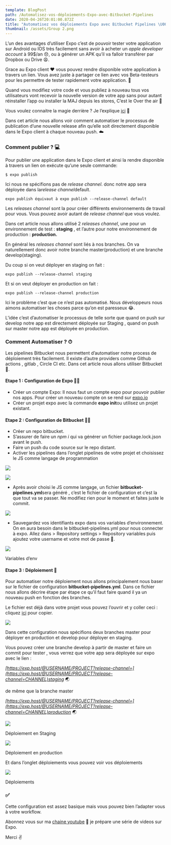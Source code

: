 ```yaml
---
template: BlogPost
path: /Automatisez-vos-déploiements-Expo-avec-Bitbucket-Pipelines
date: 2020-04-26T20:01:00.872Z
title: "Automatisez vos déploiements Expo avec Bitbucket Pipelines \U0001F680"
thumbnail: /assets/Group 2.png
---
```

L’un des avantages d’utiliser Expo c’est de pouvoir tester votre application sur Android ou IOS très facilement sans avoir à acheter un *apple developer account* à 99$/an 😞, ou à générer un APK qu’il va falloir transférer par Dropbox ou Drive 😩.

Grace au Expo client ❤️ vous pouvez rendre disponible votre application à travers un lien. Vous avez juste à partager ce lien avec vos Beta-testeurs pour les permettre de tester rapidement votre application. 📱

Quand vous modifiez votre code et vous publiez à nouveau tous vos utilisateurs vont recevoir la nouvelle version de votre app sans pour autant réinstaller l’app ou installer la MAJ depuis les stores, C’est le Over the air 💨

Vous voulez connaitre la magie derrière ? Je l’explique [ici](https://medium.com/@sidibemouhamed/10-raisons-pour-lesquelles-jaime-expo-f19b6ecfe369) 🧐

Dans cet article nous allons voir comment automatiser le processus de publication d’une nouvelle release afin qu’elle soit directement disponible dans le Expo client à chaque nouveau push. ☁️

### Comment publier ? 💻

Pour publier une application dans le Expo client et ainsi la rendre disponible à travers un lien on exécute qu’une seule commande:

```
$ expo publish
```

Ici nous ne spécifions pas de *release channel*. donc notre app sera déployée dans la*release channel*default.

```
expo publish équivaut à expo publish --release-channel default
```

Les *releases channel* sont la pour créer différents environnements de travail pour vous. Vous pouvez avoir autant de *release channel* que vous voulez.

Dans cet article nous allons utilisé 2 *releases channel*, une pour un environnement de test : **staging** , et l’autre pour notre environnement de production : **production.**

En général les *releases channel* sont liés à nos branches. On va naturellement donc avoir notre branche master(production) et une branche develop(staging).

Du coup si on veut déployer en staging on fait :

```
expo publish --release-channel staging
```

Et si on veut déployer en production on fait :

```
expo publish --release-channel production
```

Ici le problème c’est que ce n’est pas automatisé. Nous développeurs nous aimons automatiser les choses parce qu’on est paresseux 😂.

L’idée c’est d’automatiser le processus de telle sorte que quand on push sur develop notre app est directement déployée sur Staging , quand on push sur master notre app est déployée en production.

### Comment Automatiser ? ⏱

Les pipelines Bitbucket nous permettent d’automatiser notre process de déploiement très facilement. Il existe d’autre providers comme Github actions , gitlab , Circle CI etc. Dans cet article nous allons utiliser Bitbucket 🤪.

#### Etape 1 : Configuration de Expo 🔧🔨

* Créer un compte Expo: Il nous faut un compte expo pour pouvoir publier nos apps. Pour créer un nouveau compte on se rend sur [expo.io](http://expo.io)
* Créer un projet expo avec la commande **expo init**ou utilisez un projet existant.

#### Etape 2 : Configuration de Bitbucket 🔧🔨

* Créer un repo bitbucket.
* S’assurer de faire un *npm i* qui va générer un fichier package.lock.json avant le push.
* Faire un push du code source sur le repo distant.
* Activer les pipelines dans l’onglet pipelines de votre projet et choisissez le JS comme langage de programmation

![](https://cdn-images-1.medium.com/max/1600/1*UQR3xEHM5BzOncoYM5gMVA.png)

![](https://cdn-images-1.medium.com/max/1600/1*eI9aWwyHcEF0bScrMB8gpA.png)

* Après avoir choisi le JS comme langage, un fichier **bitbucket-pipelines.yml**sera généré , c’est le fichier de configuration et c’est la que tout va se passer. Ne modifiez rien pour le moment et faites juste le commit.

![](https://cdn-images-1.medium.com/max/1600/1*HaSZnoqPpChmeYTMZtzyng.png)

* Sauvegardez vos identifiants expo dans vos variables d’environnement. On en aura besoin dans le bitbucket-pipelines.yml pour nous connecter à expo. Allez dans > Repository settings > Repository variables puis ajoutez votre username et votre mot de passe 🔑.

![](https://cdn-images-1.medium.com/max/1600/1*T6CkV-_BI8n6hkE5FuABwQ.png)

Variables d’env

#### Etape 3 : Déploiement 🚀

Pour automatiser notre déploiement nous allons principalement nous baser sur le fichier de configuration **bitbucket-pipelines.yml**. Dans ce fichier nous allons décrire étape par étape ce qu’il faut faire quand il ya un nouveau push en fonction des branches.

Le fichier est déjà dans votre projet vous pouvez l’ouvrir et y coller ceci : cliquez [ici](https://gist.github.com/Sidibedev/17114176ffdf82090bddcd1df3b166c3) pour copier.

![](https://cdn-images-1.medium.com/max/1600/1*EFFiyJQrQ2pNbeuQsG1VHQ.png)

Dans cette configuration nous spécifions deux branches master pour déployer en production et develop pour déployer en staging.

Vous pouvez créer une branche develop à partir de master et faire un commit pour tester , vous verrez que votre app sera déployée sur expo avec le lien :

*[https://exp.host/@USERNAME/PROJECT?release-channel=](https://exp.host/@USERNAME/PROJECT?release-channel=CHANNEL)staging* 🌏

de même que la branche master

*[https://exp.host/@USERNAME/PROJECT?release-channel=](https://exp.host/@USERNAME/PROJECT?release-channel=CHANNEL)production* 🌏

![](https://cdn-images-1.medium.com/max/1600/1*jYn83LaHB7XWOQkivX1IYQ.png)

Déploiement en Staging

![](https://cdn-images-1.medium.com/max/1600/1*xufmNyEf9LXMfzI-bJuQ0Q.png)

Déploiement en production

Et dans l’onglet déploiements vous pouvez voir vos déploiements

![](https://cdn-images-1.medium.com/max/1600/1*8QFPmh3mXrvQ8iucH8pjSw.png)

Déploiements

### ✅

Cette configuration est assez basique mais vous pouvez bien l’adapter vous à votre workflow.

Abonnez vous sur ma [chaine youtube](https://www.youtube.com/channel/UC-Rak9WhKgjARd5NwyYzdlQ) ️🔔 je prépare une série de videos sur Expo.

Merci ✌️
